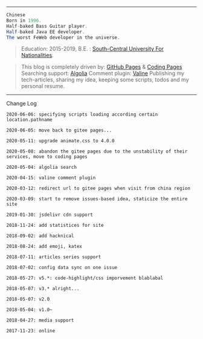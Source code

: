 ------
``` java
Chinese
Born in 1996. 
Half-baked Bass Guitar player. 
Half-baked Java EE developer. 
The worst FeWeb developer in the universe. 
```

> Education:
> 2015-2019, B.E. : [South-Central University For Nationalities](http://www.scuec.edu.cn/s/1/t/560/main.htm).  

> This blog is completely driven by: [GitHub Pages](https://pages.github.com/) & [Coding Pages](https://help.coding.net/docs/cd/static-website.html)
> Searching support: [Algolia](https://www.algolia.com/)
> Comment plugin: [Valine](https://valine.js.org/)
> Publishing my tech-articles, sharing my idea, keeping some scripts, todos and my personal resume.

------

Change Log

``` console
2020-06-06: specifying scripts loading according certain location.pathname

2020-06-05: move back to gitee pages...

2020-05-11: upgrade animate.css to 4.0.0 

2020-05-08: abandon the gitee pages due to the unstability of their services, move to coding pages

2020-05-04: algolia search

2020-04-15: valine comment plugin

2020-03-12: redirect url to gitee pages when visit from china region

2020-03-09: start to remove issues-based idea, staticize the entire site

2019-01-30: jsdelivr cdn support

2018-11-24: add statistices for site

2018-09-02: add hacknical

2018-08-24: add emoji, katex

2018-07-11: articles series support

2018-07-02: config data sync on one issue

2018-05-27: v5.*: code-highlight/css imporvement blablabal

2018-05-07: v3.* alright...

2018-05-07: v2.0

2018-05-04: v1.0~

2018-04-27: media support

2017-11-23: online
```

